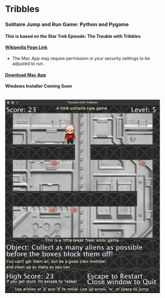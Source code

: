 # Tribbles


<h3>
Solitaire Jump and Run Game: Python and Pygame
</h3>

<h4>This is based on the Star Trek Episode: The Trouble with Tribbles</h4>
<h4>
  <a href ="https://en.wikipedia.org/wiki/The_Trouble_with_Tribbles#:~:text=%22The%20Trouble%20with%20Tribbles%22%20is,broadcast%20on%20December%2029%2C%201967." target="_blank" rel="noopener noreferrer">Wikipedia Page Link</a>
</h4>
  <ul>
    <li>The Mac App may require permission in your security settings to be adjusted to run.</li>
  </ul>
</ul>
<h4><a href="https://drive.google.com/file/d/1LAH3ieJTJEYAdfaQ1N5rlFmjOZdmugHW/view?usp=sharing" target="_blank" rel="noopener noreferrer">Download Mac App</a></h4>
<h4>Windows Installer Coming Soon</h4>
<br>
<img src="https://github.com/groeneveldwoodstock/Tribbles/blob/main/screenshot.png" alt="Screen Shot">
  </body>
